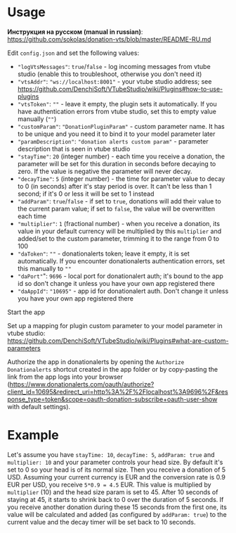 # Usage

**Инструкция на русском (manual in russian)**: https://github.com/sokolas/donation-vts/blob/master/README-RU.md

Edit `config.json` and set the following values:
*	`"logVtsMessages"`: `true`/`false` - log incoming messages from vtube studio (enable this to troubleshoot, otherwise you don't need it)
*	`"vtsAddr"`: `"ws://localhost:8001"` - your vtube studio address; see https://github.com/DenchiSoft/VTubeStudio/wiki/Plugins#how-to-use-plugins
*	`"vtsToken"`: `""` - leave it empty, the plugin sets it automatically. If you have authentication errors from vtube studio, set this to empty value manually (`""`)
*	`"customParam"`: `"DonationPluginParam"` - custom parameter name. It has to be unique and you need it to bind it to your model parameter later
*	`"paramDescription"`: `"donation alerts custom param"` - parameter description that is seen in vtube studio
*	`"stayTime"`: `20` (integer number) - each time you receive a donation, the parameter will be set for this duration in seconds before decaying to zero. If the value is negative the parameter will never decay.
*	`"decayTime"`: `5` (integer number) - the time for parameter value to decay to 0 (in seconds) after it's stay period is over. It can't be less than 1 second; if it's 0 or less it will be set to 1 instead
*	`"addParam"`: `true`/`false` - if set to `true`, donations will add their value to the current param value; if set to `false`, the value will be overwritten each time
*    `"multiplier"`: `1` (fractional number) - when you receive a donation, its value in your default currency will be multiplied by this `multiplier` and added/set to the custom parameter, trimming it to the range from 0 to 100
*	`"daToken"`: `""` - donationalerts token; leave it empty, it is set automatically. If you encounter donationalerts authentication errors, set this manually to `""`
*   `"daPort"`": `9696` - local port for donationalert auth; it's bound to the app id so don't change it unless you have your own app registered there
*   `"daAppId"`: `"10695"` - app id for donationalert auth. Don't change it unless you have your own app registered there


Start the app

Set up a mapping for plugin custom parameter to your model parameter in vtube studio: https://github.com/DenchiSoft/VTubeStudio/wiki/Plugins#what-are-custom-parameters

Authorize the app in donationalerts by opening the `Authorize Donationalerts` shortcut created in the app folder or by copy-pasting the link from the app logs into your browser (https://www.donationalerts.com/oauth/authorize?client_id=10695&redirect_uri=http%3A%2F%2Flocalhost%3A9696%2F&response_type=token&scope=oauth-donation-subscribe+oauth-user-show with default settings).

# Example
Let's assume you have `stayTime: 10`, `decayTime: 5`, `addParam: true` and `multiplier: 10` and your parameter controls your head size. By default it's set to 0 so your head is of its normal size. Then you receive a donation of 5 USD. Assuming your current currency is EUR and the conversion rate is 0.9 EUR per USD, you receive `5*0.9 = 4.5` EUR. This value is multiplied by `multiplier` (10) and the head size param is set to 45. After 10 seconds of staying at 45, it starts to shrink back to 0 over the duration of 5 seconds.
If you receive another donation during these 15 seconds from the first one, its value will be calculated and added (as configured by `addParam: true`) to the current value and the decay timer will be set back to 10 seconds.
